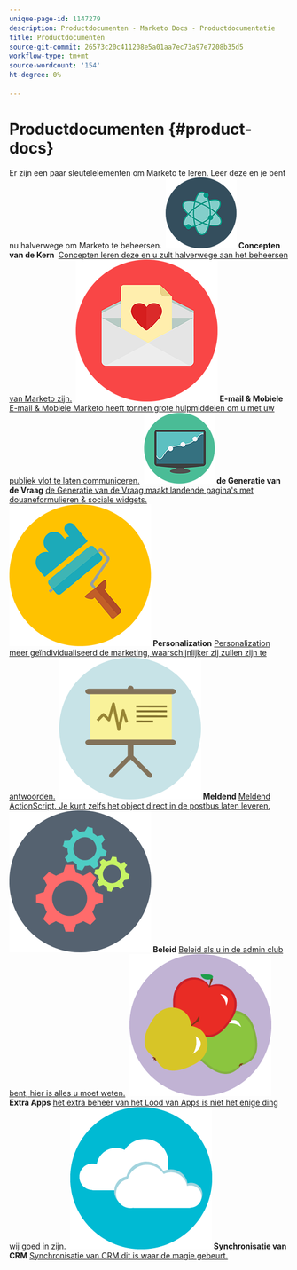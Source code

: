 ```yaml
---
unique-page-id: 1147279
description: Productdocumenten - Marketo Docs - Productdocumentatie
title: Productdocumenten
source-git-commit: 26573c20c411208e5a01aa7ec73a97e7208b35d5
workflow-type: tm+mt
source-wordcount: '154'
ht-degree: 0%

---
```



# Productdocumenten {#product-docs}

Er zijn een paar sleutelelementen om Marketo te leren. Leer deze en je bent nu halverwege om Marketo te beheersen.
**&#x200B; ![ Concepten van de Kern ](assets/education-science-12.png) Concepten van de Kern &#x200B;** [ Concepten leren deze en u zult halverwege aan het beheersen van Marketo zijn.](product-docs/core-marketo-concepts.md)     **&#x200B; ![ E-mail &amp; Mobiele ](assets/valentine-day-10.png) E-mail &amp; Mobiele** [ E-mail &amp; Mobiele Marketo heeft tonnen grote hulpmiddelen om u met uw publiek vlot te laten communiceren.](https://docs.marketo.com/pages/viewpage.action?pageId=557076)     **&#x200B; ![ de Generatie van de Vraag ](assets/seo-04.png) de Generatie van de Vraag** [ de Generatie van de Vraag maakt landende pagina&#39;s met douaneformulieren &amp; sociale widgets.](product-docs/demand-generation.md)     **&#x200B; ![ Personalization ](assets/graphic-design-tools-19.png) Personalization** [ Personalization meer geïndividualiseerd de marketing, waarschijnlijker zij zullen zijn te antwoorden.](product-docs/personalization.md)     **&#x200B; ![ Meldend ](assets/office-21.png) Meldend** [ Meldend ActionScript. Je kunt zelfs het object direct in de postbus laten leveren.](product-docs/reporting.md)     **&#x200B; ![ Beleid ](assets/technology-08.png) Beleid** [ Beleid als u in de admin club bent, hier is alles u moet weten.](https://docs.marketo.com/display/DOCS/Administration)     **&#x200B; ![ Extra Apps ](assets/food-10.png) Extra Apps** [ het extra beheer van het Lood van Apps is niet het enige ding wij goed in zijn.](product-docs/additional-apps.md)     **&#x200B; ![ de Synchronisatie van CRM ](assets/seo-33.png) Synchronisatie van CRM** [ Synchronisatie van CRM dit is waar de magie gebeurt.](product-docs/crm-sync.md)
